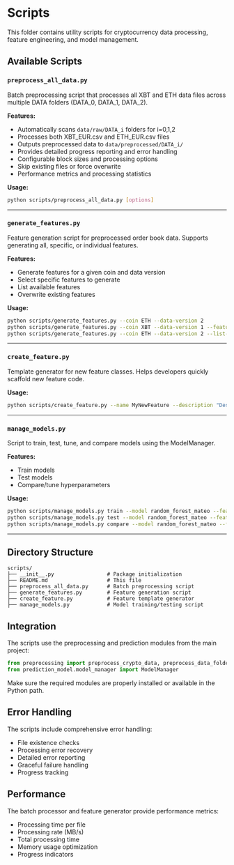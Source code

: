 # Scripts

This folder contains utility scripts for cryptocurrency data processing, feature engineering, and model management.

## Available Scripts

### `preprocess_all_data.py`
Batch preprocessing script that processes all XBT and ETH data files across multiple DATA folders (DATA_0, DATA_1, DATA_2).

**Features:**
- Automatically scans `data/raw/DATA_i` folders for i=0,1,2
- Processes both XBT_EUR.csv and ETH_EUR.csv files
- Outputs preprocessed data to `data/preprocessed/DATA_i/`
- Provides detailed progress reporting and error handling
- Configurable block sizes and processing options
- Skip existing files or force overwrite
- Performance metrics and processing statistics

**Usage:**
```bash
python scripts/preprocess_all_data.py [options]
```

---

### `generate_features.py`
Feature generation script for preprocessed order book data. Supports generating all, specific, or individual features.

**Features:**
- Generate features for a given coin and data version
- Select specific features to generate
- List available features
- Overwrite existing features

**Usage:**
```bash
python scripts/generate_features.py --coin ETH --data-version 2
python scripts/generate_features.py --coin XBT --data-version 1 --features spread bid-ask-imbalance-5-levels
python scripts/generate_features.py --coin ETH --data-version 2 --list-features
```

---

### `create_feature.py`
Template generator for new feature classes. Helps developers quickly scaffold new feature code.

**Usage:**
```bash
python scripts/create_feature.py --name MyNewFeature --description "Description of the feature"
```

---

### `manage_models.py`
Script to train, test, tune, and compare models using the ModelManager.

**Features:**
- Train models
- Test models
- Compare/tune hyperparameters

**Usage:**
```bash
python scripts/manage_models.py train --model random_forest_mateo --features <features_path> --target <target_path>
python scripts/manage_models.py test --model random_forest_mateo --features <features_path> --target <target_path> --load <model_path>
python scripts/manage_models.py compare --model random_forest_mateo --features <features_path> --target <target_path> --param_grid '{"n_estimators": [50, 100], "max_depth": [3, 5]}'
```

---

## Directory Structure

```
scripts/
├── __init__.py                 # Package initialization
├── README.md                   # This file
├── preprocess_all_data.py      # Batch preprocessing script
├── generate_features.py        # Feature generation script
├── create_feature.py           # Feature template generator
├── manage_models.py            # Model training/testing script
```

## Integration

The scripts use the preprocessing and prediction modules from the main project:

```python
from preprocessing import preprocess_crypto_data, preprocess_data_folder
from prediction_model.model_manager import ModelManager
```

Make sure the required modules are properly installed or available in the Python path.

## Error Handling

The scripts include comprehensive error handling:
- File existence checks
- Processing error recovery
- Detailed error reporting
- Graceful failure handling
- Progress tracking

## Performance

The batch processor and feature generator provide performance metrics:
- Processing time per file
- Processing rate (MB/s)
- Total processing time
- Memory usage optimization
- Progress indicators

